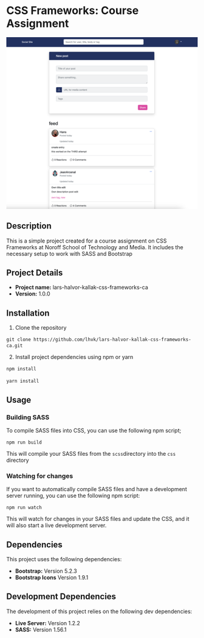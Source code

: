 # CSS Frameworks: Course Assignment

![landing page image](images/social-site-landingpage.png)

## Description
This is a simple project created for a course assignment on CSS Frameworks at Noroff School of Technology and Media. It includes the necessary setup to work with SASS and Bootstrap

## Project Details
* **Project name:** lars-halvor-kallak-css-frameworks-ca
* **Version:** 1.0.0

## Installation

1. Clone the repository
```
git clone https://github.com/lhvk/lars-halvor-kallak-css-frameworks-ca.git
```
2. Install project dependencies using npm or yarn
```
npm install

yarn install
```
## Usage
### Building SASS
To compile SASS files into CSS, you can use the following npm script;
```
npm run build
```
This will compile your SASS files from the `scss`directory into the `css` directory

### Watching for changes
If you want to automatically compile SASS files and have a development server running, you can use the following npm script:
```
npm run watch
```
This will watch for changes in your SASS files and update the CSS, and it will also start a live development server.

## Dependencies
This project uses the following dependencies:
* **Bootstrap:** Version 5.2.3
* **Bootstrap Icons** Version 1.9.1

## Development Dependencies
The development of this project relies on the following dev dependencies:
* **Live Server:** Version 1.2.2
* **SASS:** Version 1.56.1

